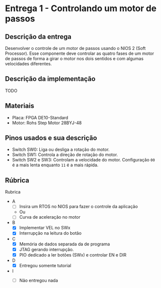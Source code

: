 # Entrega 1 - Controlando um motor de passos

## Descrição da entrega
Desenvolver o controle de um motor de passos usando o NIOS 2 (Soft Processor). Esse componente deve controlar as quatro fases de um motor de passos de forma a girar o motor nos dois sentidos e com algumas velocidades diferentes.

## Descrição da implementação

TODO

## Materiais

- Placa: FPGA DE10-Standard
- Motor: Rohs Step Motor 28BYJ-48

## Pinos usados e sua descrição

- Switch SW0: Liga ou desliga a rotação do motor.
- Switch SW1: Controla a direção de rotação do motor.
- Switch SW2 e SW3: Controlam a velocidade do motor. Configuração `00` é a mais lenta enquanto `11` é a mais rápida.

## Rúbrica

Rubrica

- A
  - [ ] Insira um RTOS no NIOS para fazer o controle da aplicação
  - Ou
  - [ ] Curva de aceleração no motor
- B
  - [X] Implementar VEL no SWx
  - [X] Interrupção na leitura do botão
- C
  - [X] Memória de dados separada da de programa
  - [X] JTAG gerando interrupção.
  - [X] PIO dedicado a ler botões (SWx) e controlar EN e DIR
- D
  - [X] Entregou somente tutorial
- I
  - [ ] Não entregou nada

